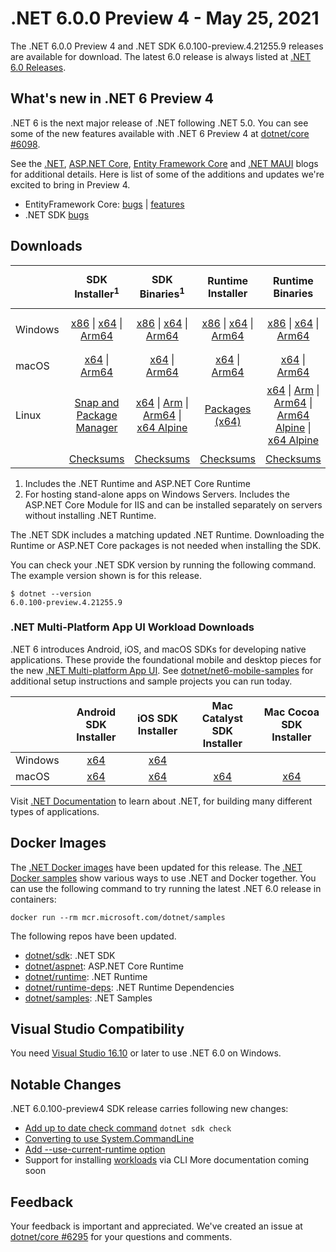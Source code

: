# .NET 6.0.0 Preview 4 - May 25, 2021

The .NET 6.0.0 Preview 4 and .NET SDK 6.0.100-preview.4.21255.9 releases are available for download. The latest 6.0 release is always listed at [.NET 6.0 Releases](../README.md).

## What's new in .NET 6 Preview 4

.NET 6 is the next major release of .NET following .NET 5.0. You can see some of the new features available with .NET 6 Preview 4 at [dotnet/core #6098](https://github.com/dotnet/core/issues/6098).

See the [.NET][dotnet-blog], [ASP.NET Core][aspnet-blog], [Entity Framework Core][ef-blog] and [.NET MAUI][maui-blog] blogs for additional details.
Here is list of some of the additions and updates we're excited to bring in Preview 4.

* EntityFramework Core: [bugs][ef_bugs] | [features][ef_features]
* .NET SDK [bugs][sdk_bugs]

## Downloads

|           | SDK Installer<sup>1</sup>                        | SDK Binaries<sup>1</sup>                 | Runtime Installer                                        | Runtime Binaries                                 | ASP.NET Core Runtime           |Windows Desktop Runtime          |
| --------- | :------------------------------------------:     | :----------------------:                 | :---------------------------:                            | :-------------------------:                      | :-----------------:            | :-----------------:            |
| Windows   | [x86][dotnet-sdk-win-x86.exe] \| [x64][dotnet-sdk-win-x64.exe] \| [Arm64][dotnet-sdk-win-arm64.exe] | [x86][dotnet-sdk-win-x86.zip] \| [x64][dotnet-sdk-win-x64.zip] \|  [Arm64][dotnet-sdk-win-arm64.zip] | [x86][dotnet-runtime-win-x86.exe] \| [x64][dotnet-runtime-win-x64.exe] \| [Arm64][dotnet-runtime-win-arm64.exe] | [x86][dotnet-runtime-win-x86.zip] \| [x64][dotnet-runtime-win-x64.zip] \| [Arm64][dotnet-runtime-win-arm64.zip] | [x86][aspnetcore-runtime-win-x86.exe] \| [x64][aspnetcore-runtime-win-x64.exe] \|<br> [Hosting Bundle][dotnet-hosting-win.exe]<sup>2</sup> | [x86][windowsdesktop-runtime-win-x86.exe] \| [x64][windowsdesktop-runtime-win-x64.exe] \| [Arm64][windowsdesktop-runtime-win-Arm64.exe] |
| macOS     | [x64][dotnet-sdk-osx-x64.pkg] \| [Arm64][dotnet-sdk-osx-arm64.pkg] | [x64][dotnet-sdk-osx-x64.tar.gz]  \| [Arm64][dotnet-sdk-osx-arm64.tar.gz]  | [x64][dotnet-runtime-osx-x64.pkg] \| [Arm64][dotnet-runtime-osx-arm64.pkg] | [x64][dotnet-runtime-osx-x64.tar.gz] \| [Arm64][dotnet-runtime-osx-arm64.tar.gz] | [x64][aspnetcore-runtime-osx-x64.tar.gz] \| [Arm64][aspnetcore-runtime-osx-arm64.tar.gz]  | - |<sup>1</sup>
| Linux     |  [Snap and Package Manager](6.0.0-preview.4-install-instructions.md) | [x64][dotnet-sdk-linux-x64.tar.gz] \| [Arm][dotnet-sdk-linux-arm.tar.gz] \| [Arm64][dotnet-sdk-linux-arm64.tar.gz] \| [x64 Alpine][dotnet-sdk-linux-musl-x64.tar.gz] | [Packages (x64)][linux-packages] | [x64][dotnet-runtime-linux-x64.tar.gz] \| [Arm][dotnet-runtime-linux-arm.tar.gz] \| [Arm64][dotnet-runtime-linux-arm64.tar.gz] \| [Arm64 Alpine][dotnet-runtime-linux-musl-arm64.tar.gz] \| [x64 Alpine][dotnet-runtime-linux-musl-x64.tar.gz] | [x64][aspnetcore-runtime-linux-x64.tar.gz]<sup>1</sup>  \| [Arm][aspnetcore-runtime-linux-arm.tar.gz] \| [Arm64][aspnetcore-runtime-linux-arm64.tar.gz]<sup>1</sup>  \| [x64 Alpine][aspnetcore-runtime-linux-musl-x64.tar.gz] \| [Arm64 Alpine][aspnetcore-runtime-linux-musl-arm64.tar.gz] | - | <sup>1</sup> |
|  | [Checksums][checksums-sdk]                             | [Checksums][checksums-sdk]                                      | [Checksums][checksums-runtime]                             | [Checksums][checksums-runtime]  | [Checksums][checksums-runtime]  | [Checksums][checksums-runtime]


1. Includes the .NET Runtime and ASP.NET Core Runtime
2. For hosting stand-alone apps on Windows Servers. Includes the ASP.NET Core Module for IIS and can be installed separately on servers without installing .NET Runtime.


The .NET SDK includes a matching updated .NET Runtime. Downloading the Runtime or ASP.NET Core packages is not needed when installing the SDK.

You can check your .NET SDK version by running the following command. The example version shown is for this release.

```console
$ dotnet --version
6.0.100-preview.4.21255.9
```

### .NET Multi-Platform App UI Workload Downloads

.NET 6 introduces Android, iOS, and macOS SDKs for developing native applications. These provide the foundational mobile and desktop pieces for the new [.NET Multi-platform App UI](https://github.com/dotnet/maui). See [dotnet/net6-mobile-samples](https://github.com/dotnet/net6-mobile-samples) for additional setup instructions and sample projects you can run today.

|           | Android SDK Installer                        | iOS SDK Installer                 | Mac Catalyst SDK Installer                 | Mac Cocoa SDK Installer |
| --------- | :------------------------------------------:     | :----------------------:                 | :----------------------: | :----------------------: |
| Windows   | [x64][android-win] | [x64][ios-win]  | |
| macOS   | [x64][android-mac] | [x64][ios-mac]  | [x64][maccatalyst-mac]  | [x64][maccocoa-mac]  |


Visit [.NET Documentation](https://learn.microsoft.com/dotnet/core/) to learn about .NET, for building many different types of applications.


## Docker Images

The [.NET Docker images](https://hub.docker.com/_/microsoft-dotnet) have been updated for this release. The [.NET Docker samples](https://github.com/dotnet/dotnet-docker/blob/main/samples/README.md) show various ways to use .NET and Docker together. You can use the following command to try running the latest .NET 6.0 release in containers:

```console
docker run --rm mcr.microsoft.com/dotnet/samples
```

The following repos have been updated.

* [dotnet/sdk](https://hub.docker.com/_/microsoft-dotnet-sdk/): .NET SDK
* [dotnet/aspnet](https://hub.docker.com/_/microsoft-dotnet-aspnet/): ASP.NET Core Runtime
* [dotnet/runtime](https://hub.docker.com/_/microsoft-dotnet-runtime/): .NET Runtime
* [dotnet/runtime-deps](https://hub.docker.com/_/microsoft-dotnet-runtime-deps/): .NET Runtime Dependencies
* [dotnet/samples](https://hub.docker.com/_/microsoft-dotnet-samples/): .NET Samples


## Visual Studio Compatibility

You need [Visual Studio 16.10](https://visualstudio.microsoft.com) or later to use .NET 6.0 on Windows.

## Notable Changes
.NET 6.0.100-preview4 SDK release carries following new changes:

* [Add up to date check command](https://github.com/dotnet/sdk/pull/16141)
    `dotnet sdk check`
* [Converting to use System.CommandLine](https://github.com/dotnet/sdk/pull/14379)
* [Add --use-current-runtime option](https://github.com/dotnet/sdk/pull/14093)
* Support for installing [workloads](https://github.com/dotnet/designs/blob/main/accepted/2020/workloads/workloads.md) via CLI
    More documentation coming soon


## Feedback

Your feedback is important and appreciated. We've created an issue at [dotnet/core #6295](https://github.com/dotnet/core/issues/6295) for your questions and comments.

[blob-runtime]: https://dotnetcli.blob.core.windows.net/dotnet/Runtime/
[blob-sdk]: https://dotnetcli.blob.core.windows.net/dotnet/Sdk/
[release-notes]: https://github.com/dotnet/core/blob/main/release-notes/6.0/preview/6.0.0-preview.4.md

[checksums-runtime]: https://dotnetcli.blob.core.windows.net/dotnet/checksums/6.0.0-preview.4-sha.txt
[checksums-sdk]: https://dotnetcli.blob.core.windows.net/dotnet/checksums/6.0.0-preview.4-sha.txt

[linux-install]: https://learn.microsoft.com/dotnet/core/install/linux
[linux-setup]: https://github.com/dotnet/core/blob/main/Documentation/linux-setup.md

[dotnet-blog]:  https://devblogs.microsoft.com/dotnet/announcing-net-6-preview-4/
[aspnet-blog]: https://devblogs.microsoft.com/aspnet/asp-net-core-updates-in-net-6-preview-4
[maui-blog]: https://devblogs.microsoft.com/dotnet/announcing-net-maui-preview-4/
[ef-blog]: https://devblogs.microsoft.com/dotnet/announcing-entity-framework-core-6-0-preview-4-performance-edition
[ef_bugs]: https://github.com/dotnet/efcore/issues?q=is%3Aissue+milestone%3A6.0.0-preview3+is%3Aclosed+label%3Atype-bug
[ef_features]: https://github.com/dotnet/efcore/issues?q=is%3Aissue+milestone%3A6.0.0-preview3+is%3Aclosed+label%3Atype-enhancement

[aspnet_bugs]: https://github.com/aspnet/AspNetCore/issues?q=is%3Aissue+milestone%3A6.0.0-preview3+label%3ADone+label%3Abug
[aspnet_features]: https://github.com/aspnet/AspNetCore/issues?q=is%3Aissue+milestone%3A6.0.0-preview3+label%3ADone+label%3Aenhancement
[runtime_bugs]: https://github.com/dotnet/runtime/issues?utf8=%E2%9C%93&q=is%3Aissue+milestone%3A6.0+label%3Abug+
[runtime_features]: https://github.com/dotnet/runtime/issues?q=is%3Aissue+milestone%3A6.0+label%3Aenhancement

[sdk_bugs]: https://github.com/dotnet/sdk/issues?q=is%3Aissue+is%3Aclosed+milestone%3A6.0.1xx
[linux-packages]: 6.0.0-preview.4-install-instructions.md


[//]: # ( Runtime 6.0.0-preview.4.21253.7)
[dotnet-runtime-linux-arm.tar.gz]: https://download.visualstudio.microsoft.com/download/pr/ef4107cb-7f83-4049-8ffb-abb57eca3eba/5b293d0a78a7502098d82bc8cf7fb3ac/dotnet-runtime-6.0.0-preview.4.21253.7-linux-arm.tar.gz
[dotnet-runtime-linux-arm64.tar.gz]: https://download.visualstudio.microsoft.com/download/pr/b4c1b7bc-22ef-4c03-8bcd-e93c54f2d535/5b697fd959e80c67bb92ce210436c587/dotnet-runtime-6.0.0-preview.4.21253.7-linux-arm64.tar.gz
[dotnet-runtime-linux-musl-arm.tar.gz]: https://download.visualstudio.microsoft.com/download/pr/f979a82e-ee67-466b-ae95-39014e253007/8a22e3388b8b7fa03d34ae694288abb9/dotnet-runtime-6.0.0-preview.4.21253.7-linux-musl-arm.tar.gz
[dotnet-runtime-linux-musl-arm64.tar.gz]: https://download.visualstudio.microsoft.com/download/pr/3b8a735a-6d7a-461c-9ddf-436444d81eeb/ef59b5a55b257ce800e3d537e500bf36/dotnet-runtime-6.0.0-preview.4.21253.7-linux-musl-arm64.tar.gz
[dotnet-runtime-linux-musl-x64.tar.gz]: https://download.visualstudio.microsoft.com/download/pr/01271d51-222b-4dd9-ac04-ef08781a8d61/b47a41c512e03b97df2e108667cc2004/dotnet-runtime-6.0.0-preview.4.21253.7-linux-musl-x64.tar.gz
[dotnet-runtime-linux-x64.tar.gz]: https://download.visualstudio.microsoft.com/download/pr/ba1fca18-cb33-4eb2-a7d3-770331f3fadc/02b0897fe253e3ecb35419c33e985f85/dotnet-runtime-6.0.0-preview.4.21253.7-linux-x64.tar.gz
[dotnet-runtime-osx-arm64.pkg]: https://download.visualstudio.microsoft.com/download/pr/fb84fa05-f898-4fa3-b6af-49dd6218fe2a/208ef70454ddebee075044b8e924200f/dotnet-runtime-6.0.0-preview.4.21253.7-osx-arm64.pkg
[dotnet-runtime-osx-arm64.tar.gz]: https://download.visualstudio.microsoft.com/download/pr/be13fe16-ecd0-4704-bda6-3a0758bfa3ef/658adf39561a6f711b5dc313ad540d50/dotnet-runtime-6.0.0-preview.4.21253.7-osx-arm64.tar.gz
[dotnet-runtime-osx-x64.pkg]: https://download.visualstudio.microsoft.com/download/pr/bab80210-ac54-44fa-bf41-7474c6371cf2/eadcd657b93e347d08bc33c59bd60835/dotnet-runtime-6.0.0-preview.4.21253.7-osx-x64.pkg
[dotnet-runtime-osx-x64.tar.gz]: https://download.visualstudio.microsoft.com/download/pr/120689aa-0443-4546-bf0f-49811528d64d/247a950a605bd0cc1a6ae2262898b1d8/dotnet-runtime-6.0.0-preview.4.21253.7-osx-x64.tar.gz
[dotnet-runtime-win-arm64.exe]: https://download.visualstudio.microsoft.com/download/pr/8572a5bd-c181-4cd8-b4b5-2b540abb00f7/83e09af677e700938e5ab6fcd2766667/dotnet-runtime-6.0.0-preview.4.21253.7-win-arm64.exe
[dotnet-runtime-win-arm64.zip]: https://download.visualstudio.microsoft.com/download/pr/27087b99-d8db-4ce0-81c4-83df88023116/1b97ed48a61e7502d546a68d7c2db300/dotnet-runtime-6.0.0-preview.4.21253.7-win-arm64.zip
[dotnet-runtime-win-x64.exe]: https://download.visualstudio.microsoft.com/download/pr/4da29c93-2f04-4c51-9bd2-920c455a6379/b9a822a68b93f234d818863d83c8b02f/dotnet-runtime-6.0.0-preview.4.21253.7-win-x64.exe
[dotnet-runtime-win-x64.zip]: https://download.visualstudio.microsoft.com/download/pr/686f3a1d-8737-47c3-8b7d-c6270833cedc/42e66fda0bd3d34f3d309ff0b88c4733/dotnet-runtime-6.0.0-preview.4.21253.7-win-x64.zip
[dotnet-runtime-win-x86.exe]: https://download.visualstudio.microsoft.com/download/pr/0315d2cf-60da-4952-9c12-7ee35069cc79/b49514346b0cd58a2242feb74d54cb81/dotnet-runtime-6.0.0-preview.4.21253.7-win-x86.exe
[dotnet-runtime-win-x86.zip]: https://download.visualstudio.microsoft.com/download/pr/9875ad23-f779-4ba2-bada-ea5296d303ce/d74a18d7a72131b66c355165a47d3870/dotnet-runtime-6.0.0-preview.4.21253.7-win-x86.zip

[//]: # ( WindowsDesktop 6.0.0-preview.4.21254.5)
[windowsdesktop-runtime-win-arm64.exe]: https://download.visualstudio.microsoft.com/download/pr/b7ac086b-6a8d-4de1-bec1-d7d4a2e58377/bc2b44c2613b8e7b6ad5b35f9685d7af/windowsdesktop-runtime-6.0.0-preview.4.21254.5-win-arm64.exe
[windowsdesktop-runtime-win-x64.exe]: https://download.visualstudio.microsoft.com/download/pr/dbef10d0-2761-4c02-804d-9ef4b03abcd0/48ebf973c0edad04bf6dce60a256f3fa/windowsdesktop-runtime-6.0.0-preview.4.21254.5-win-x64.exe
[windowsdesktop-runtime-win-x86.exe]: https://download.visualstudio.microsoft.com/download/pr/f9d240ba-00d1-40c3-b338-68854dca2d69/95ec529098d264c9eb1a487f3db46010/windowsdesktop-runtime-6.0.0-preview.4.21254.5-win-x86.exe

[//]: # ( ASP 6.0.0-preview.4.21253.5)
[aspnetcore-runtime-linux-arm.tar.gz]: https://download.visualstudio.microsoft.com/download/pr/b3b12a09-004a-4709-acd5-93f0dfb90821/18e612d56b8c808d98a44b47f29e173d/aspnetcore-runtime-6.0.0-preview.4.21253.5-linux-arm.tar.gz
[aspnetcore-runtime-linux-arm64.tar.gz]: https://download.visualstudio.microsoft.com/download/pr/d3ae5046-1b5e-490b-846c-5605cdb128cc/7de3931963ca6f84c8e7fec74ca2d391/aspnetcore-runtime-6.0.0-preview.4.21253.5-linux-arm64.tar.gz
[aspnetcore-runtime-linux-musl-arm.tar.gz]: https://download.visualstudio.microsoft.com/download/pr/7cee89b6-67f3-449f-8988-a21726787100/864544e43715f8aec41e003e69122bd3/aspnetcore-runtime-6.0.0-preview.4.21253.5-linux-musl-arm.tar.gz
[aspnetcore-runtime-linux-musl-arm64.tar.gz]: https://download.visualstudio.microsoft.com/download/pr/b9d13cc4-9577-45ad-8771-87587dc068cc/401c99b78de4cb733b4a0da9d0b82c26/aspnetcore-runtime-6.0.0-preview.4.21253.5-linux-musl-arm64.tar.gz
[aspnetcore-runtime-linux-musl-x64.tar.gz]: https://download.visualstudio.microsoft.com/download/pr/8bc76f9a-faa2-4295-b5f5-113bda7a575b/37dc0bb7dcfe0039e43b24c66865af7a/aspnetcore-runtime-6.0.0-preview.4.21253.5-linux-musl-x64.tar.gz
[aspnetcore-runtime-linux-x64.tar.gz]: https://download.visualstudio.microsoft.com/download/pr/de01b1f0-784a-44b8-8f79-1f98394565ef/30b1afd3975978cf034861a7fccc0cdb/aspnetcore-runtime-6.0.0-preview.4.21253.5-linux-x64.tar.gz
[aspnetcore-runtime-osx-arm64.tar.gz]: https://download.visualstudio.microsoft.com/download/pr/311e99df-af85-46bd-b4b5-5f138ed77262/b1c20f2d94ac22825e3045e9f2744989/aspnetcore-runtime-6.0.0-preview.4.21253.5-osx-arm64.tar.gz
[aspnetcore-runtime-osx-x64.tar.gz]: https://download.visualstudio.microsoft.com/download/pr/77c4b5c4-5ca3-4095-97c9-b2d1bc6b333b/b5b967e112f0bfe7a78d450cc18e361c/aspnetcore-runtime-6.0.0-preview.4.21253.5-osx-x64.tar.gz
[aspnetcore-runtime-win-arm64.zip]: https://download.visualstudio.microsoft.com/download/pr/e7d68b87-892d-4089-b0ad-161c60617ca3/559271935acbe8222a78804aa7b7f6ce/aspnetcore-runtime-6.0.0-preview.4.21253.5-win-arm64.zip
[aspnetcore-runtime-win-x64.exe]: https://download.visualstudio.microsoft.com/download/pr/d27bd776-0bb1-4697-b5c5-619c3b7812b4/05c28a15a0d2e40ac38d80c5a10eca0c/aspnetcore-runtime-6.0.0-preview.4.21253.5-win-x64.exe
[aspnetcore-runtime-win-x64.zip]: https://download.visualstudio.microsoft.com/download/pr/ee51827f-2eae-4a4a-80a4-239395caa988/a8f9982a0b28959ca5d4a3cb0584965e/aspnetcore-runtime-6.0.0-preview.4.21253.5-win-x64.zip
[aspnetcore-runtime-win-x86.exe]: https://download.visualstudio.microsoft.com/download/pr/1c64a041-0eee-44a0-8e7c-60deab05802f/ece6fa09c06215bfe1d514b9121b3135/aspnetcore-runtime-6.0.0-preview.4.21253.5-win-x86.exe
[aspnetcore-runtime-win-x86.zip]: https://download.visualstudio.microsoft.com/download/pr/6e269018-0cd8-4518-abd4-811fbb64b086/1b8ffb43a306b41fc4ddf1e87e4e2c57/aspnetcore-runtime-6.0.0-preview.4.21253.5-win-x86.zip
[dotnet-hosting-win.exe]: https://download.visualstudio.microsoft.com/download/pr/2728666c-860b-4a78-ba42-8ec7b2167d42/72b9c82be95a013e2c15a1fc182e2fc4/dotnet-hosting-6.0.0-preview.4.21253.5-win.exe

[//]: # ( SDK 6.0.100-preview.4.21255.9 )
[dotnet-sdk-linux-arm.tar.gz]: https://download.visualstudio.microsoft.com/download/pr/33688994-4547-4f42-b078-2da4c0396fa9/a5904769ea3badfb4758900d16672e4c/dotnet-sdk-6.0.100-preview.4.21255.9-linux-arm.tar.gz
[dotnet-sdk-linux-arm64.tar.gz]: https://download.visualstudio.microsoft.com/download/pr/4a0e30f5-9112-45f9-80b0-a5156056907a/7b526737d2907cc9f7c04f9e6b83b9ab/dotnet-sdk-6.0.100-preview.4.21255.9-linux-arm64.tar.gz
[dotnet-sdk-linux-musl-arm.tar.gz]: https://download.visualstudio.microsoft.com/download/pr/af1deca4-59c9-4937-9fa4-94e4bd1bc219/d09f40ebec7acb0c13486de25fd8a3f9/dotnet-sdk-6.0.100-preview.4.21255.9-linux-musl-arm.tar.gz
[dotnet-sdk-linux-musl-arm64.tar.gz]: https://download.visualstudio.microsoft.com/download/pr/43369da5-8224-4521-b016-c80aad952c3b/55c0d35581c09c3e9c8baa5030032fb6/dotnet-sdk-6.0.100-preview.4.21255.9-linux-musl-arm64.tar.gz
[dotnet-sdk-linux-musl-x64.tar.gz]: https://download.visualstudio.microsoft.com/download/pr/2d0924ab-30c1-419a-9d0a-2834082f8249/697944b028b6637529854dc17334e7f8/dotnet-sdk-6.0.100-preview.4.21255.9-linux-musl-x64.tar.gz
[dotnet-sdk-linux-x64.tar.gz]: https://download.visualstudio.microsoft.com/download/pr/f5c00d7a-e1c8-494a-a88b-9ed1dc62249e/8438122af4fd928900a0ebf129c6c1d6/dotnet-sdk-6.0.100-preview.4.21255.9-linux-x64.tar.gz
[dotnet-sdk-linux-x64.zip]: https://download.visualstudio.microsoft.com/download/pr/7211a88f-9174-4898-b993-524bd9be0ccd/b9514532ce0a48b5391563416d00b12e/dotnet-sdk-6.0.100-preview.4.21255.9-linux-x64.zip
[dotnet-sdk-osx-arm64.pkg]: https://download.visualstudio.microsoft.com/download/pr/bd11a494-6dc8-4b74-8980-f784593a66e9/13703559437ed332269bda08e90a2f40/dotnet-sdk-6.0.100-preview.4.21255.9-osx-arm64.pkg
[dotnet-sdk-osx-arm64.tar.gz]: https://download.visualstudio.microsoft.com/download/pr/a033783b-6a59-4ed8-972d-70859ec974d7/208ed46fef3ad3fead8657db0f340ded/dotnet-sdk-6.0.100-preview.4.21255.9-osx-arm64.tar.gz
[dotnet-sdk-osx-x64.pkg]: https://download.visualstudio.microsoft.com/download/pr/ac07e48a-76f2-43d4-963f-44570a91bad0/db2f18e6725314da693d59bbe997eb40/dotnet-sdk-6.0.100-preview.4.21255.9-osx-x64.pkg
[dotnet-sdk-osx-x64.tar.gz]: https://download.visualstudio.microsoft.com/download/pr/a1080865-bad2-4478-8a9e-e1bb12bc2686/29674b3439940636a55447edb620b6bb/dotnet-sdk-6.0.100-preview.4.21255.9-osx-x64.tar.gz
[dotnet-sdk-win-arm64.exe]: https://download.visualstudio.microsoft.com/download/pr/bedc0958-6615-46e9-ba76-5e9b689c774d/3d9edee2f2005010e562a3e823503f27/dotnet-sdk-6.0.100-preview.4.21255.9-win-arm64.exe
[dotnet-sdk-win-arm64.zip]: https://download.visualstudio.microsoft.com/download/pr/823f7ab3-4174-4fd2-9543-c5b8cc8f82e5/ba84f35366686f1a72df1cc228b0cfa7/dotnet-sdk-6.0.100-preview.4.21255.9-win-arm64.zip
[dotnet-sdk-win-x64.exe]: https://download.visualstudio.microsoft.com/download/pr/6938823e-9241-4ba2-bb65-dfc154f36fb9/ad7d7beb47384a7ca8d49475f30688d4/dotnet-sdk-6.0.100-preview.4.21255.9-win-x64.exe
[dotnet-sdk-win-x64.zip]: https://download.visualstudio.microsoft.com/download/pr/f593336e-dc82-4440-932b-cbcd7713fb3e/da7cf8215225a99929192c406c897ce6/dotnet-sdk-6.0.100-preview.4.21255.9-win-x64.zip
[dotnet-sdk-win-x86.exe]: https://download.visualstudio.microsoft.com/download/pr/5f51dc81-e293-4814-9a37-8c68bd3ec9a4/b9cf301f425651518a1dd00b53e8cf39/dotnet-sdk-6.0.100-preview.4.21255.9-win-x86.exe
[dotnet-sdk-win-x86.zip]: https://download.visualstudio.microsoft.com/download/pr/0b76b4ce-064d-49ac-85eb-1daaf34942d7/142bce0e13b08eebe07c4d4e07819350/dotnet-sdk-6.0.100-preview.4.21255.9-win-x86.zip

[android-mac]: https://dl.internalx.com/vsts-devdiv/Xamarin.Android/public/net6/4716293/6.0.1xx-preview4/a09fa1e93a94c7ee9f759c840ed7a5829d0e9152/Microsoft.NET.Workload.Android-11.0.200-preview.4.245.pkg
[android-win]: https://dl.internalx.com/vsts-devdiv/Xamarin.Android/public/net6/4716293/6.0.1xx-preview4/a09fa1e93a94c7ee9f759c840ed7a5829d0e9152/Microsoft.NET.Workload.Android.11.0.200.245.msi
[ios-mac]: https://bosstoragemirror.azureedge.net/wrench/6.0.1xx-preview4/05cf7f73ec60d360f1a6391f1c047d4e8957203a/4731910/package/notarized/Microsoft.iOS.Bundle.14.5.100-preview.4.638.pkg
[ios-win]: https://bosstoragemirror.azureedge.net/wrench/6.0.1xx-preview4/05cf7f73ec60d360f1a6391f1c047d4e8957203a/4731910/package/Microsoft.NET.Workload.iOS.14.5.100-preview.4.638.msi
[maccatalyst-mac]: https://bosstoragemirror.azureedge.net/wrench/6.0.1xx-preview4/05cf7f73ec60d360f1a6391f1c047d4e8957203a/4731910/package/notarized/Microsoft.MacCatalyst.Bundle.14.5.100-preview.4.638.pkg
[maccocoa-mac]: https://bosstoragemirror.azureedge.net/wrench/6.0.1xx-preview4/05cf7f73ec60d360f1a6391f1c047d4e8957203a/4731910/package/notarized/Microsoft.macOS.Bundle.11.3.100-preview.4.638.pkg

[//]: # ( Symbols )
